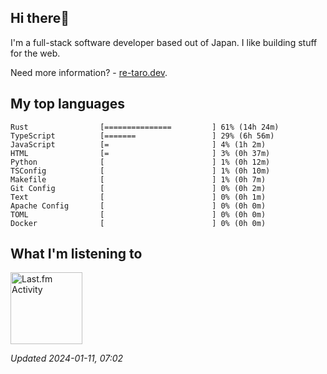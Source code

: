 <!-- deno-fmt-ignore-file -->
## Hi there👋

I'm a full-stack software developer based out of Japan. I like building stuff for the web.

Need more information? - [re-taro.dev](https://re-taro.dev).



## My top languages

```
Rust                [===============         ] 61% (14h 24m)
TypeScript          [=======                 ] 29% (6h 56m)
JavaScript          [=                       ] 4% (1h 2m)
HTML                [=                       ] 3% (0h 37m)
Python              [                        ] 1% (0h 12m)
TSConfig            [                        ] 1% (0h 10m)
Makefile            [                        ] 1% (0h 7m)
Git Config          [                        ] 0% (0h 2m)
Text                [                        ] 0% (0h 1m)
Apache Config       [                        ] 0% (0h 0m)
TOML                [                        ] 0% (0h 0m)
Docker              [                        ] 0% (0h 0m)
```


## What I'm listening to


<a href="https://github.com/kiosion/toru">
  <picture>
    <source media="(prefers-color-scheme: dark)" srcset="https://toru.kio.dev/api/v1/re-taro?blur&border_width=0&border_radius=26&theme=nord">
    <source media="(prefers-color-scheme: light)" srcset="https://toru.kio.dev/api/v1/re-taro?blur&border_width=0&border_radius=26&theme=light">
    <img alt="Last.fm Activity" src="https://toru.kio.dev/api/v1/re-taro?blur&border_width=0&border_radius=26" height="115" />
  </picture>
</a>

<br />

_Updated 2024-01-11, 07:02_
